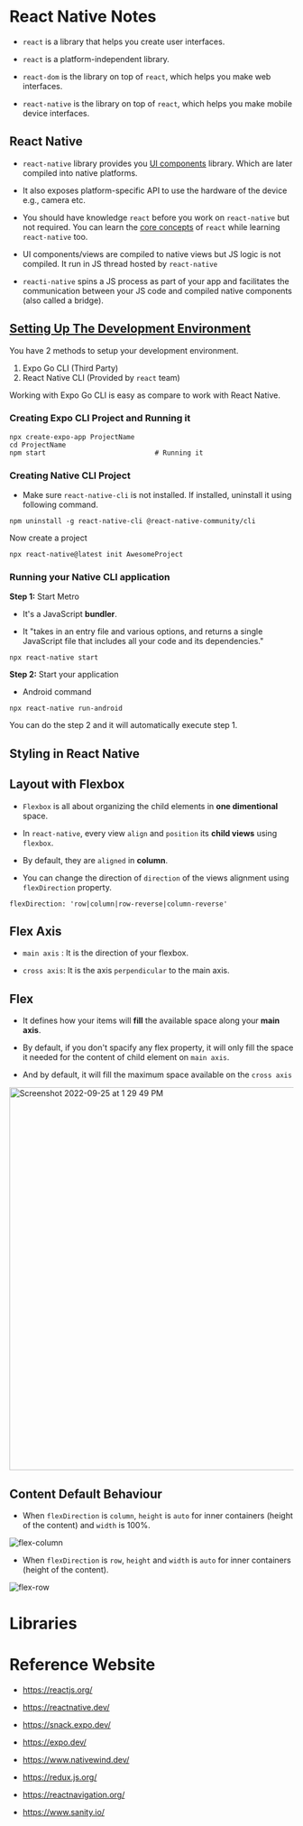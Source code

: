 # React Native Notes

- `react` is a library that helps you create user interfaces.

- `react` is a platform-independent library.

- `react-dom` is the library on top of `react`, which helps you make web interfaces.

- `react-native` is the library on top of `react`, which helps you make mobile device interfaces.


## React Native

- `react-native` library provides you [UI components](https://reactnative.dev/docs/components-and-apis) library. Which are later compiled into native platforms.

- It also exposes platform-specific API to use the hardware of the device e.g., camera etc. 

- You should have knowledge `react` before you work on `react-native` but not required. You can learn the [core concepts](https://reactnative.dev/docs/intro-react) of `react` while learning `react-native` too.

- UI components/views are compiled to native views but JS logic is not compiled. It run in JS thread hosted by `react-native`

- `reacti-native` spins a JS process as part of your app and facilitates the communication between your JS code and compiled native components (also called a bridge).

## [Setting Up The Development Environment](https://reactnative.dev/docs/environment-setup)

You have 2 methods to setup your development environment.

1. Expo Go CLI (Third Party)
2. React Native CLI (Provided by `react` team)

Working with Expo Go CLI is easy as compare to work with React Native.

### Creating Expo CLI Project and Running it

```
npx create-expo-app ProjectName
cd ProjectName
npm start                           # Running it
```

### Creating Native CLI Project

- Make sure `react-native-cli` is not installed. If installed, uninstall it using following command.

```
npm uninstall -g react-native-cli @react-native-community/cli
```

Now create a project

```
npx react-native@latest init AwesomeProject
```

### Running your Native CLI application

**Step 1:** Start Metro

- It's a JavaScript **bundler**.

- It "takes in an entry file and various options, and returns a single JavaScript file that includes all your code and its dependencies."

```
npx react-native start
```

**Step 2:** Start your application 

- Android command

```
npx react-native run-android
```

You can do the step 2 and it will automatically execute step 1.

## Styling in React Native

## Layout with Flexbox

- `Flexbox` is all about organizing the child elements in **one dimentional** space.

- In `react-native`, every view `align` and `position` its **child views** using `flexbox`.

- By default, they are `aligned` in **column**.

- You can change the direction of `direction` of the views alignment using `flexDirection` property.

```
flexDirection: 'row|column|row-reverse|column-reverse'
```

## Flex Axis

- `main axis` : It is the direction of your flexbox.

- `cross axis`: It is the axis `perpendicular` to the main axis.


## Flex

- It defines how your items will **fill** the available space along your **main axis**.

- By default, if you don't spacify any flex property, it will only fill the space it needed for the content of child element on `main axis`.

- And by default, it will fill the maximum space available on the `cross axis`



<img width="679" alt="Screenshot 2022-09-25 at 1 29 49 PM" src="https://user-images.githubusercontent.com/204423/192134852-9e581f7e-2b55-48f7-9405-b885a7921e95.png">

## Content Default Behaviour

- When `flexDirection` is `column`, `height` is `auto` for inner containers (height of the content) and `width` is 100%.


![flex-column](https://user-images.githubusercontent.com/204423/192433529-9e3cc423-3354-44f1-a0e3-9deb71b58f99.png)

- When `flexDirection` is `row`, `height` and `width` is `auto` for inner containers (height of the content).


![flex-row](https://user-images.githubusercontent.com/204423/192433559-b75db324-7034-49c3-a686-3085f25b9458.png)



# Libraries


# Reference Website

- https://reactjs.org/

- https://reactnative.dev/

- https://snack.expo.dev/

- https://expo.dev/

- https://www.nativewind.dev/

- https://redux.js.org/

- https://reactnavigation.org/

- https://www.sanity.io/
